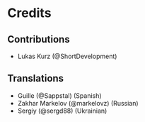 # Credits
## Contributions
 - Lukas Kurz (@ShortDevelopment)
 
## Translations
 - Guille (@Sappstal) (Spanish)
 - Zakhar Markelov (@markelovz) (Russian)
 - Sergiy (@sergd88) (Ukrainian)

